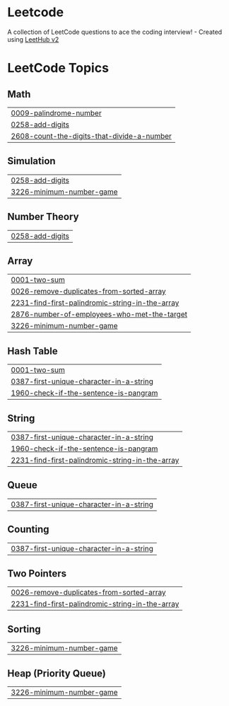 # Leetcode
A collection of LeetCode questions to ace the coding interview! - Created using [LeetHub v2](https://github.com/arunbhardwaj/LeetHub-2.0)

<!---LeetCode Topics Start-->
# LeetCode Topics
## Math
|  |
| ------- |
| [0009-palindrome-number](https://github.com/VKvasukumar/Leetcode/tree/master/0009-palindrome-number) |
| [0258-add-digits](https://github.com/VKvasukumar/Leetcode/tree/master/0258-add-digits) |
| [2608-count-the-digits-that-divide-a-number](https://github.com/VKvasukumar/Leetcode/tree/master/2608-count-the-digits-that-divide-a-number) |
## Simulation
|  |
| ------- |
| [0258-add-digits](https://github.com/VKvasukumar/Leetcode/tree/master/0258-add-digits) |
| [3226-minimum-number-game](https://github.com/VKvasukumar/Leetcode/tree/master/3226-minimum-number-game) |
## Number Theory
|  |
| ------- |
| [0258-add-digits](https://github.com/VKvasukumar/Leetcode/tree/master/0258-add-digits) |
## Array
|  |
| ------- |
| [0001-two-sum](https://github.com/VKvasukumar/Leetcode/tree/master/0001-two-sum) |
| [0026-remove-duplicates-from-sorted-array](https://github.com/VKvasukumar/Leetcode/tree/master/0026-remove-duplicates-from-sorted-array) |
| [2231-find-first-palindromic-string-in-the-array](https://github.com/VKvasukumar/Leetcode/tree/master/2231-find-first-palindromic-string-in-the-array) |
| [2876-number-of-employees-who-met-the-target](https://github.com/VKvasukumar/Leetcode/tree/master/2876-number-of-employees-who-met-the-target) |
| [3226-minimum-number-game](https://github.com/VKvasukumar/Leetcode/tree/master/3226-minimum-number-game) |
## Hash Table
|  |
| ------- |
| [0001-two-sum](https://github.com/VKvasukumar/Leetcode/tree/master/0001-two-sum) |
| [0387-first-unique-character-in-a-string](https://github.com/VKvasukumar/Leetcode/tree/master/0387-first-unique-character-in-a-string) |
| [1960-check-if-the-sentence-is-pangram](https://github.com/VKvasukumar/Leetcode/tree/master/1960-check-if-the-sentence-is-pangram) |
## String
|  |
| ------- |
| [0387-first-unique-character-in-a-string](https://github.com/VKvasukumar/Leetcode/tree/master/0387-first-unique-character-in-a-string) |
| [1960-check-if-the-sentence-is-pangram](https://github.com/VKvasukumar/Leetcode/tree/master/1960-check-if-the-sentence-is-pangram) |
| [2231-find-first-palindromic-string-in-the-array](https://github.com/VKvasukumar/Leetcode/tree/master/2231-find-first-palindromic-string-in-the-array) |
## Queue
|  |
| ------- |
| [0387-first-unique-character-in-a-string](https://github.com/VKvasukumar/Leetcode/tree/master/0387-first-unique-character-in-a-string) |
## Counting
|  |
| ------- |
| [0387-first-unique-character-in-a-string](https://github.com/VKvasukumar/Leetcode/tree/master/0387-first-unique-character-in-a-string) |
## Two Pointers
|  |
| ------- |
| [0026-remove-duplicates-from-sorted-array](https://github.com/VKvasukumar/Leetcode/tree/master/0026-remove-duplicates-from-sorted-array) |
| [2231-find-first-palindromic-string-in-the-array](https://github.com/VKvasukumar/Leetcode/tree/master/2231-find-first-palindromic-string-in-the-array) |
## Sorting
|  |
| ------- |
| [3226-minimum-number-game](https://github.com/VKvasukumar/Leetcode/tree/master/3226-minimum-number-game) |
## Heap (Priority Queue)
|  |
| ------- |
| [3226-minimum-number-game](https://github.com/VKvasukumar/Leetcode/tree/master/3226-minimum-number-game) |
<!---LeetCode Topics End-->